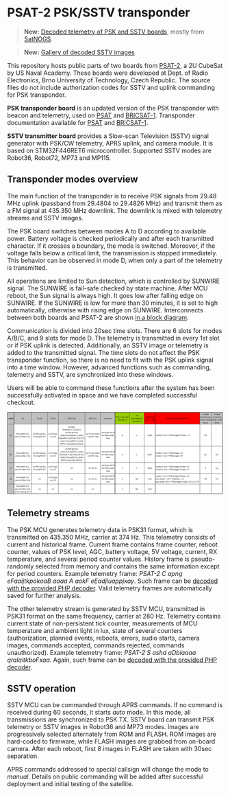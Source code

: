 # PSAT-2 PSK/SSTV transponder

> **New:** [Decoded telemetry of PSK and SSTV boards](https://docs.google.com/spreadsheets/d/1X_4X0AgCshNDFIrDecOif41eRRwNzOKZwRn9tjI5_hs/edit?usp=sharing), mostly from [SatNOGS](https://network.satnogs.org/observations/?future=0&good=1&bad=0&unvetted=0&failed=0&norad=99969).

> **New:** [Gallery of decoded SSTV images](http://www.urel.feec.vutbr.cz/esl/psat2/sstv/)

This repository hosts public parts of two boards from [PSAT-2](http://www.aprs.org/psat2.html), a 2U CubeSat by US Naval Academy. These boards were developed at Dept. of Radio Electronics, Brno University of Technology, Czech Republic. The source files do not include authorization codes for SSTV and uplink commanding for PSK transponder.

**PSK transponder board** is an updated version of the PSK transponder with beacon and telemetry, used on [PSAT](http://www.aprs.org/psat.html) and [BRICSAT-1](http://www.aprs.org/bricsat-1.html). Transponder documentation available for [PSAT](http://www.urel.feec.vutbr.cz/esl/files/Projects/PSAT/P%20sat%20transponder%20WEB%20spec02.htm) and [BRICSAT-1](http://www.urel.feec.vutbr.cz/esl/files/Projects/BRICsat/Bricsat%20transponder%20WEB%20spec02.htm).

**SSTV transmitter board** provides a Slow-scan Television (SSTV) signal generator with PSK/CW telemetry, APRS uplink, and camera module. It is based on STM32F446RET6 microcontroller. Supported SSTV modes are Robot36, Robot72, MP73 and MP115.

## Transponder modes overview
The main function of the transponder is to receive PSK signals from 29.48 MHz uplink (passband from 29.4804 to 29.4826 MHz) and transmit them as a FM signal at 435.350 MHz downlink. The downlink is mixed with telemetry streams and SSTV images.

The PSK board switches between modes A to D according to available power. Battery voltage is checked periodically and after each transmitted character. If it crosses a boundary, the mode is switched. Moreover, if the voltage falls below a critical limit, the transmission is stopped immediately. This behavior can be observed in mode D, when only a part of the telemetry is transmitted.

All operations are limited to Sun detection, which is controlled by SUNWIRE signal. The SUNWIRE is fail-safe checked by state machine. After MCU reboot, the Sun signal is always high. It goes low after falling edge on SUNWIRE. If the SUNWIRE is low for more than 30 minutes, it is set to high automatically, otherwise with rising edge on SUNWIRE. Interconnects between both boards and PSAT-2 are shown [in a block diagram](Docs/psk_sstv_interconnect.png).

Communication is divided into 20sec time slots. There are 6 slots for modes A/B/C, and 9 slots for mode D. The telemetry is transmitted in every 1st slot or if PSK uplink is detected. Additionally, an SSTV image or telemetry is added to the transmitted signal. The time slots do not affect the PSK transponder function, so there is no need to fit with the PSK uplink signal into a time window. However, advanced functions such as commanding, telemetry and SSTV, are synchronized into these windows.

Users will be able to command these functions after the system has been successfully activated in space and we have completed successful checkout.

![Transponder modes](Docs/transponder_modes.png)

## Telemetry streams
The PSK MCU generates telemetry data in PSK31 format, which is transmitted on 435.350 MHz, carrier at 374 Hz. This telemetry consists of current and historical frame. Current frame contains frame counter, reboot counter, values of PSK level, AGC, battery voltage, 5V voltage, current, RX temperature, and several period counter values. History frame is pseudo-randomly selected from memory and contains the same information except for period counters. Example telemetry frame: *PSAT-2 C apng eFaaijtkpokoaB aaaa A aokF eEadjluappjxay*. Such frame can be [decoded with the provided PHP decoder](http://www.urel.feec.vutbr.cz/esl/psat2/psat2tlm.php). Valid telemetry frames are automatically saved for further analysis.

The other telemetry stream is generated by SSTV MCU, transmitted in PSK31 format on the same frequency, carrier at 280 Hz. Telemetry contains current state of non-persistent tick counter, measurements of MCU temperature and ambient light in lux, state of several counters (authorization, planned events, reboots, errors, audio starts, camera images, commands accepted, commands rejected, commands unauthorized). Example telemetry frame: *PSAT-2 S ashd aDbiaaaa qralaitkboFxaa*. Again, such frame can be [decoded with the provided PHP decoder](http://www.urel.feec.vutbr.cz/esl/psat2/psat2tlm.php).

## SSTV operation
SSTV MCU can be commanded through APRS commands. If no command is received during 60 seconds, it starts *auto* mode. In this mode, all transmissions are synchronized to PSK TX. SSTV board can transmit PSK telemetry or SSTV images in Robot36 and MP73 modes. Images are progressively selected alternately from ROM and FLASH. ROM images are hard-coded to firmware, while FLASH images are grabbed from on-board camera. After each reboot, first 8 images in FLASH are taken with 30sec separation.

APRS commands addressed to special callsign will change the mode to *manual*. Details on public commanding will be added after successful deployment and initial testing of the satellite.
